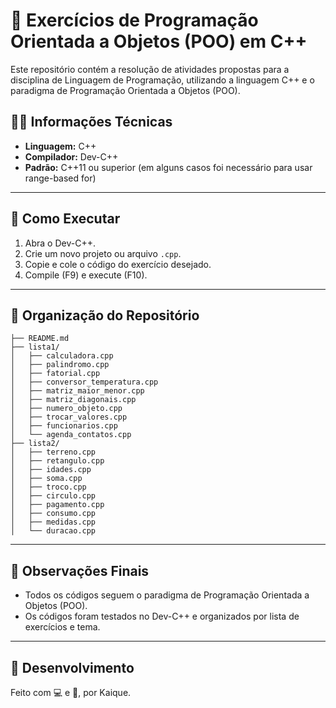 # 📘 Exercícios de Programação Orientada a Objetos (POO) em C++

Este repositório contém a resolução de atividades propostas para a disciplina de Linguagem de Programação, utilizando a linguagem C++ e o paradigma de Programação Orientada a Objetos (POO).

## 🧑‍💻 Informações Técnicas

* **Linguagem:** C++
* **Compilador:** Dev-C++
* **Padrão:** C++11 ou superior (em alguns casos foi necessário para usar range-based for)

---

## 🚀 Como Executar

1. Abra o Dev-C++.
2. Crie um novo projeto ou arquivo `.cpp`.
3. Copie e cole o código do exercício desejado.
4. Compile (F9) e execute (F10).

---

## 📝 Organização do Repositório

```
├── README.md
├── lista1/
│   ├── calculadora.cpp
│   ├── palindromo.cpp
│   ├── fatorial.cpp
│   ├── conversor_temperatura.cpp
│   ├── matriz_maior_menor.cpp
│   ├── matriz_diagonais.cpp
│   ├── numero_objeto.cpp
│   ├── trocar_valores.cpp
│   ├── funcionarios.cpp
│   └── agenda_contatos.cpp
├── lista2/
│   ├── terreno.cpp
│   ├── retangulo.cpp
│   ├── idades.cpp
│   ├── soma.cpp
│   ├── troco.cpp
│   ├── circulo.cpp
│   ├── pagamento.cpp
│   ├── consumo.cpp
│   ├── medidas.cpp
│   └── duracao.cpp
```

---

## 📌 Observações Finais

* Todos os códigos seguem o paradigma de Programação Orientada a Objetos (POO).
* Os códigos foram testados no Dev-C++ e organizados por lista de exercícios e tema.

---

## 📎 Desenvolvimento

Feito com 💻 e 🧠, por Kaique.
